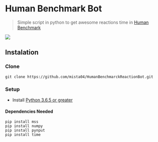 # Human Benchmark Bot

> Simple script in python to get awesome reactions time in [Human Benchmark](https://humanbenchmark.com/)

![](https://github.com/mista04/HumanBenchmarckReactionBot/blob/main/Preview/reaction_test.gif)

## Instalation

### Clone

```
git clone https://github.com/mista04/HumanBenchmarckReactionBot.git
```

### Setup

- Install [Python 3.6.5 or greater](https://www.python.org/downloads/)

#### Dependencies Needed

```
pip install mss
pip install numpy
pip install pynput
pip install time
```
